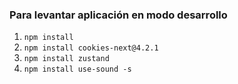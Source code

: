 

### Para levantar aplicación en modo desarrollo

1. ```npm install```
2. ```npm install cookies-next@4.2.1```
3. ```npm install zustand```
4. ```npm install use-sound -s```
